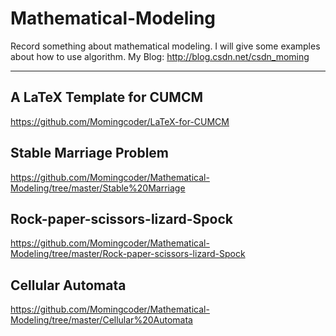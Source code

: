 # Mathematical-Modeling
Record something about mathematical modeling.
I will give some examples about how to use algorithm.
My Blog: http://blog.csdn.net/csdn_moming



--------



## A LaTeX Template for CUMCM
https://github.com/Momingcoder/LaTeX-for-CUMCM

## Stable Marriage Problem
https://github.com/Momingcoder/Mathematical-Modeling/tree/master/Stable%20Marriage

## Rock-paper-scissors-lizard-Spock
https://github.com/Momingcoder/Mathematical-Modeling/tree/master/Rock-paper-scissors-lizard-Spock

## Cellular Automata
https://github.com/Momingcoder/Mathematical-Modeling/tree/master/Cellular%20Automata